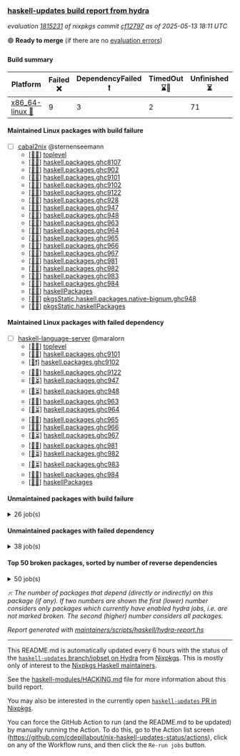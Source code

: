 ### [haskell-updates build report from hydra](https://hydra.nixos.org/jobset/nixpkgs/haskell-updates)
*evaluation [1815231](https://hydra.nixos.org/eval/1815231) of nixpkgs commit [cf12797](https://github.com/NixOS/nixpkgs/commits/cf127972bbf111593f302e81ef3a9778da162fc4) as of 2025-05-13 18:11 UTC*

🟢 **Ready to merge** (if there are no [evaluation errors](https://hydra.nixos.org/jobset/nixpkgs/haskell-updates))

#### Build summary

 | Platform | Failed ❌ | DependencyFailed ❗ | TimedOut ⌛🚫 | Unfinished ⏳ | Success ✅ | 
 | --- | --- | --- | --- | --- | --- | 
 | [x86_64-linux 🐧](https://hydra.nixos.org/eval/1815231?filter=.x86_64-linux) | 9 | 3 | 2 | 71 | 7248 | 
#### Maintained Linux packages with build failure
- [ ] [cabal2nix](https://hydra.nixos.org/eval/1815231?filter=cabal2nix) @sternenseemann
  - [[🐧✅]](https://hydra.nixos.org/build/296932958) [toplevel](https://hydra.nixos.org/eval/1815231?filter=cabal2nix)
  - [[🐧✅]](https://hydra.nixos.org/build/296526736) [haskell.packages.ghc8107](https://hydra.nixos.org/eval/1815231?filter=haskell.packages.ghc8107.cabal2nix)
  - [[🐧✅]](https://hydra.nixos.org/build/296526742) [haskell.packages.ghc902](https://hydra.nixos.org/eval/1815231?filter=haskell.packages.ghc902.cabal2nix)
  - [[🐧✅]](https://hydra.nixos.org/build/296526745) [haskell.packages.ghc9101](https://hydra.nixos.org/eval/1815231?filter=haskell.packages.ghc9101.cabal2nix)
  - [[🐧✅]](https://hydra.nixos.org/build/297024719) [haskell.packages.ghc9102](https://hydra.nixos.org/eval/1815231?filter=haskell.packages.ghc9102.cabal2nix)
  - [[🐧❌]](https://hydra.nixos.org/build/297024731) [haskell.packages.ghc9122](https://hydra.nixos.org/eval/1815231?filter=haskell.packages.ghc9122.cabal2nix)
  - [[🐧✅]](https://hydra.nixos.org/build/296526756) [haskell.packages.ghc928](https://hydra.nixos.org/eval/1815231?filter=haskell.packages.ghc928.cabal2nix)
  - [[🐧✅]](https://hydra.nixos.org/build/296526758) [haskell.packages.ghc947](https://hydra.nixos.org/eval/1815231?filter=haskell.packages.ghc947.cabal2nix)
  - [[🐧✅]](https://hydra.nixos.org/build/296526761) [haskell.packages.ghc948](https://hydra.nixos.org/eval/1815231?filter=haskell.packages.ghc948.cabal2nix)
  - [[🐧✅]](https://hydra.nixos.org/build/296526769) [haskell.packages.ghc963](https://hydra.nixos.org/eval/1815231?filter=haskell.packages.ghc963.cabal2nix)
  - [[🐧✅]](https://hydra.nixos.org/build/296526777) [haskell.packages.ghc964](https://hydra.nixos.org/eval/1815231?filter=haskell.packages.ghc964.cabal2nix)
  - [[🐧✅]](https://hydra.nixos.org/build/296526784) [haskell.packages.ghc965](https://hydra.nixos.org/eval/1815231?filter=haskell.packages.ghc965.cabal2nix)
  - [[🐧✅]](https://hydra.nixos.org/build/296526785) [haskell.packages.ghc966](https://hydra.nixos.org/eval/1815231?filter=haskell.packages.ghc966.cabal2nix)
  - [[🐧✅]](https://hydra.nixos.org/build/296526792) [haskell.packages.ghc967](https://hydra.nixos.org/eval/1815231?filter=haskell.packages.ghc967.cabal2nix)
  - [[🐧✅]](https://hydra.nixos.org/build/296526797) [haskell.packages.ghc981](https://hydra.nixos.org/eval/1815231?filter=haskell.packages.ghc981.cabal2nix)
  - [[🐧✅]](https://hydra.nixos.org/build/296526798) [haskell.packages.ghc982](https://hydra.nixos.org/eval/1815231?filter=haskell.packages.ghc982.cabal2nix)
  - [[🐧✅]](https://hydra.nixos.org/build/296526807) [haskell.packages.ghc983](https://hydra.nixos.org/eval/1815231?filter=haskell.packages.ghc983.cabal2nix)
  - [[🐧✅]](https://hydra.nixos.org/build/296526802) [haskell.packages.ghc984](https://hydra.nixos.org/eval/1815231?filter=haskell.packages.ghc984.cabal2nix)
  - [[🐧✅]](https://hydra.nixos.org/build/296527196) [haskellPackages](https://hydra.nixos.org/eval/1815231?filter=haskellPackages.cabal2nix)
  - [[🐧✅]](https://hydra.nixos.org/build/296527621) [pkgsStatic.haskell.packages.native-bignum.ghc948](https://hydra.nixos.org/eval/1815231?filter=pkgsStatic.haskell.packages.native-bignum.ghc948.cabal2nix)
  - [[🐧✅]](https://hydra.nixos.org/build/296527623) [pkgsStatic.haskellPackages](https://hydra.nixos.org/eval/1815231?filter=pkgsStatic.haskellPackages.cabal2nix)
#### Maintained Linux packages with failed dependency
- [ ] [haskell-language-server](https://hydra.nixos.org/eval/1815231?filter=haskell-language-server) @maralorn
  - [[🐧✅]](https://hydra.nixos.org/build/296933002) [toplevel](https://hydra.nixos.org/eval/1815231?filter=haskell-language-server)
  - [[🐧✅]](https://hydra.nixos.org/build/296932968) [haskell.packages.ghc9101](https://hydra.nixos.org/eval/1815231?filter=haskell.packages.ghc9101.haskell-language-server)
  - [[🐧❗]](https://hydra.nixos.org/build/297024728) [haskell.packages.ghc9102](https://hydra.nixos.org/eval/1815231?filter=haskell.packages.ghc9102.haskell-language-server)
  - [[🐧✅]](https://hydra.nixos.org/build/297024733) [haskell.packages.ghc9122](https://hydra.nixos.org/eval/1815231?filter=haskell.packages.ghc9122.haskell-language-server)
  - [[🐧⏳]](https://hydra.nixos.org/build/296932979) [haskell.packages.ghc947](https://hydra.nixos.org/eval/1815231?filter=haskell.packages.ghc947.haskell-language-server)
  - [[🐧⏳]](https://hydra.nixos.org/build/296932977) [haskell.packages.ghc948](https://hydra.nixos.org/eval/1815231?filter=haskell.packages.ghc948.haskell-language-server)
  - [[🐧✅]](https://hydra.nixos.org/build/296932983) [haskell.packages.ghc963](https://hydra.nixos.org/eval/1815231?filter=haskell.packages.ghc963.haskell-language-server)
  - [[🐧⏳]](https://hydra.nixos.org/build/296932984) [haskell.packages.ghc964](https://hydra.nixos.org/eval/1815231?filter=haskell.packages.ghc964.haskell-language-server)
  - [[🐧✅]](https://hydra.nixos.org/build/296932990) [haskell.packages.ghc965](https://hydra.nixos.org/eval/1815231?filter=haskell.packages.ghc965.haskell-language-server)
  - [[🐧✅]](https://hydra.nixos.org/build/296932992) [haskell.packages.ghc966](https://hydra.nixos.org/eval/1815231?filter=haskell.packages.ghc966.haskell-language-server)
  - [[🐧⏳]](https://hydra.nixos.org/build/296932994) [haskell.packages.ghc967](https://hydra.nixos.org/eval/1815231?filter=haskell.packages.ghc967.haskell-language-server)
  - [[🐧✅]](https://hydra.nixos.org/build/296932996) [haskell.packages.ghc981](https://hydra.nixos.org/eval/1815231?filter=haskell.packages.ghc981.haskell-language-server)
  - [[🐧⏳]](https://hydra.nixos.org/build/296933004) [haskell.packages.ghc982](https://hydra.nixos.org/eval/1815231?filter=haskell.packages.ghc982.haskell-language-server)
  - [[🐧⏳]](https://hydra.nixos.org/build/296933005) [haskell.packages.ghc983](https://hydra.nixos.org/eval/1815231?filter=haskell.packages.ghc983.haskell-language-server)
  - [[🐧✅]](https://hydra.nixos.org/build/296933003) [haskell.packages.ghc984](https://hydra.nixos.org/eval/1815231?filter=haskell.packages.ghc984.haskell-language-server)
  - [[🐧✅]](https://hydra.nixos.org/build/296933030) [haskellPackages](https://hydra.nixos.org/eval/1815231?filter=haskellPackages.haskell-language-server)
#### Unmaintained packages with build failure
<details><summary>26 job(s) </summary>

- [ ] [ghc-lib-parser](https://hydra.nixos.org/eval/1815231?filter=ghc-lib-parser)  ⤴️ 22 | 73
  - [[🐧✅]](https://hydra.nixos.org/build/296516471) [haskell.packages.ghc8107](https://hydra.nixos.org/eval/1815231?filter=haskell.packages.ghc8107.ghc-lib-parser)
  - [[🐧✅]](https://hydra.nixos.org/build/296516489) [haskell.packages.ghc902](https://hydra.nixos.org/eval/1815231?filter=haskell.packages.ghc902.ghc-lib-parser)
  - [[🐧✅]](https://hydra.nixos.org/build/296526740) [haskell.packages.ghc9101](https://hydra.nixos.org/eval/1815231?filter=haskell.packages.ghc9101.ghc-lib-parser)
  - [[🐧❌]](https://hydra.nixos.org/build/297024699) [haskell.packages.ghc9102](https://hydra.nixos.org/eval/1815231?filter=haskell.packages.ghc9102.ghc-lib-parser)
  - [[🐧✅]](https://hydra.nixos.org/build/297024712) [haskell.packages.ghc9122](https://hydra.nixos.org/eval/1815231?filter=haskell.packages.ghc9122.ghc-lib-parser)
  - [[🐧✅]](https://hydra.nixos.org/build/296516542) [haskell.packages.ghc928](https://hydra.nixos.org/eval/1815231?filter=haskell.packages.ghc928.ghc-lib-parser)
  - [[🐧✅]](https://hydra.nixos.org/build/296516563) [haskell.packages.ghc947](https://hydra.nixos.org/eval/1815231?filter=haskell.packages.ghc947.ghc-lib-parser)
  - [[🐧✅]](https://hydra.nixos.org/build/296516585) [haskell.packages.ghc948](https://hydra.nixos.org/eval/1815231?filter=haskell.packages.ghc948.ghc-lib-parser)
  - [[🐧✅]](https://hydra.nixos.org/build/296516612) [haskell.packages.ghc963](https://hydra.nixos.org/eval/1815231?filter=haskell.packages.ghc963.ghc-lib-parser)
  - [[🐧✅]](https://hydra.nixos.org/build/296516633) [haskell.packages.ghc964](https://hydra.nixos.org/eval/1815231?filter=haskell.packages.ghc964.ghc-lib-parser)
  - [[🐧✅]](https://hydra.nixos.org/build/296516658) [haskell.packages.ghc965](https://hydra.nixos.org/eval/1815231?filter=haskell.packages.ghc965.ghc-lib-parser)
  - [[🐧✅]](https://hydra.nixos.org/build/296516681) [haskell.packages.ghc966](https://hydra.nixos.org/eval/1815231?filter=haskell.packages.ghc966.ghc-lib-parser)
  - [[🐧✅]](https://hydra.nixos.org/build/296516706) [haskell.packages.ghc967](https://hydra.nixos.org/eval/1815231?filter=haskell.packages.ghc967.ghc-lib-parser)
  - [[🐧✅]](https://hydra.nixos.org/build/296516732) [haskell.packages.ghc981](https://hydra.nixos.org/eval/1815231?filter=haskell.packages.ghc981.ghc-lib-parser)
  - [[🐧✅]](https://hydra.nixos.org/build/296516754) [haskell.packages.ghc982](https://hydra.nixos.org/eval/1815231?filter=haskell.packages.ghc982.ghc-lib-parser)
  - [[🐧✅]](https://hydra.nixos.org/build/296516776) [haskell.packages.ghc983](https://hydra.nixos.org/eval/1815231?filter=haskell.packages.ghc983.ghc-lib-parser)
  - [[🐧✅]](https://hydra.nixos.org/build/296516799) [haskell.packages.ghc984](https://hydra.nixos.org/eval/1815231?filter=haskell.packages.ghc984.ghc-lib-parser)
  - [[🐧✅]](https://hydra.nixos.org/build/296519415) [haskellPackages](https://hydra.nixos.org/eval/1815231?filter=haskellPackages.ghc-lib-parser)
- [ ] [[🐧❌]](https://hydra.nixos.org/build/296523016) [haskellPackages.symtegration](https://hydra.nixos.org/eval/1815231?filter=haskellPackages.symtegration)  ⤴️ 1 | 1
- [ ] [[🐧❌]](https://hydra.nixos.org/build/296519228) [haskellPackages.fb-util](https://hydra.nixos.org/eval/1815231?filter=haskellPackages.fb-util)  ⤴️ 0 | 4
- [ ] [[🐧❌]](https://hydra.nixos.org/build/296518003) [haskellPackages.brick-calendar](https://hydra.nixos.org/eval/1815231?filter=haskellPackages.brick-calendar) 
- [ ] [[🐧❌]](https://hydra.nixos.org/build/297024747) [haskellPackages.copilot-verifier](https://hydra.nixos.org/eval/1815231?filter=haskellPackages.copilot-verifier) 
- [ ] [[🐧❌]](https://hydra.nixos.org/build/296519026) [haskellPackages.env-extra](https://hydra.nixos.org/eval/1815231?filter=haskellPackages.env-extra) 
- [ ] [[🐧❌]](https://hydra.nixos.org/build/296522576) [haskellPackages.servant-routes](https://hydra.nixos.org/eval/1815231?filter=haskellPackages.servant-routes) 
- [ ] [[🐧❌]](https://hydra.nixos.org/build/296523789) [haskellPackages.webdriver-precore](https://hydra.nixos.org/eval/1815231?filter=haskellPackages.webdriver-precore) 
</details>

#### Unmaintained packages with failed dependency
<details><summary>38 job(s) </summary>

- [ ] [ghc-lib-parser-ex](https://hydra.nixos.org/eval/1815231?filter=ghc-lib-parser-ex)  ⤴️ 16 | 43
  - [[🐧✅]](https://hydra.nixos.org/build/296516478) [haskell.packages.ghc8107](https://hydra.nixos.org/eval/1815231?filter=haskell.packages.ghc8107.ghc-lib-parser-ex)
  - [[🐧✅]](https://hydra.nixos.org/build/296516512) [haskell.packages.ghc902](https://hydra.nixos.org/eval/1815231?filter=haskell.packages.ghc902.ghc-lib-parser-ex)
  - [[🐧✅]](https://hydra.nixos.org/build/296526739) [haskell.packages.ghc9101](https://hydra.nixos.org/eval/1815231?filter=haskell.packages.ghc9101.ghc-lib-parser-ex)
  - [[🐧❗]](https://hydra.nixos.org/build/297024701) [haskell.packages.ghc9102](https://hydra.nixos.org/eval/1815231?filter=haskell.packages.ghc9102.ghc-lib-parser-ex)
  - [[🐧✅]](https://hydra.nixos.org/build/297024725) [haskell.packages.ghc9122](https://hydra.nixos.org/eval/1815231?filter=haskell.packages.ghc9122.ghc-lib-parser-ex)
  - [[🐧✅]](https://hydra.nixos.org/build/296516561) [haskell.packages.ghc928](https://hydra.nixos.org/eval/1815231?filter=haskell.packages.ghc928.ghc-lib-parser-ex)
  - [[🐧✅]](https://hydra.nixos.org/build/296516587) [haskell.packages.ghc947](https://hydra.nixos.org/eval/1815231?filter=haskell.packages.ghc947.ghc-lib-parser-ex)
  - [[🐧✅]](https://hydra.nixos.org/build/296516591) [haskell.packages.ghc948](https://hydra.nixos.org/eval/1815231?filter=haskell.packages.ghc948.ghc-lib-parser-ex)
  - [[🐧✅]](https://hydra.nixos.org/build/296516626) [haskell.packages.ghc963](https://hydra.nixos.org/eval/1815231?filter=haskell.packages.ghc963.ghc-lib-parser-ex)
  - [[🐧✅]](https://hydra.nixos.org/build/296516649) [haskell.packages.ghc964](https://hydra.nixos.org/eval/1815231?filter=haskell.packages.ghc964.ghc-lib-parser-ex)
  - [[🐧✅]](https://hydra.nixos.org/build/296516678) [haskell.packages.ghc965](https://hydra.nixos.org/eval/1815231?filter=haskell.packages.ghc965.ghc-lib-parser-ex)
  - [[🐧✅]](https://hydra.nixos.org/build/296516702) [haskell.packages.ghc966](https://hydra.nixos.org/eval/1815231?filter=haskell.packages.ghc966.ghc-lib-parser-ex)
  - [[🐧✅]](https://hydra.nixos.org/build/296516715) [haskell.packages.ghc967](https://hydra.nixos.org/eval/1815231?filter=haskell.packages.ghc967.ghc-lib-parser-ex)
  - [[🐧✅]](https://hydra.nixos.org/build/296516755) [haskell.packages.ghc981](https://hydra.nixos.org/eval/1815231?filter=haskell.packages.ghc981.ghc-lib-parser-ex)
  - [[🐧✅]](https://hydra.nixos.org/build/296516766) [haskell.packages.ghc982](https://hydra.nixos.org/eval/1815231?filter=haskell.packages.ghc982.ghc-lib-parser-ex)
  - [[🐧✅]](https://hydra.nixos.org/build/296516797) [haskell.packages.ghc983](https://hydra.nixos.org/eval/1815231?filter=haskell.packages.ghc983.ghc-lib-parser-ex)
  - [[🐧✅]](https://hydra.nixos.org/build/296516801) [haskell.packages.ghc984](https://hydra.nixos.org/eval/1815231?filter=haskell.packages.ghc984.ghc-lib-parser-ex)
  - [[🐧✅]](https://hydra.nixos.org/build/296519418) [haskellPackages](https://hydra.nixos.org/eval/1815231?filter=haskellPackages.ghc-lib-parser-ex)
- [ ] [ghc-lib](https://hydra.nixos.org/eval/1815231?filter=ghc-lib) 
  - [[🐧✅]](https://hydra.nixos.org/build/296516473) [haskell.packages.ghc8107](https://hydra.nixos.org/eval/1815231?filter=haskell.packages.ghc8107.ghc-lib)
  - [[🐧✅]](https://hydra.nixos.org/build/296516492) [haskell.packages.ghc902](https://hydra.nixos.org/eval/1815231?filter=haskell.packages.ghc902.ghc-lib)
  - [[🐧✅]](https://hydra.nixos.org/build/296940136) [haskell.packages.ghc9101](https://hydra.nixos.org/eval/1815231?filter=haskell.packages.ghc9101.ghc-lib)
  - [[🐧❗]](https://hydra.nixos.org/build/297024697) [haskell.packages.ghc9102](https://hydra.nixos.org/eval/1815231?filter=haskell.packages.ghc9102.ghc-lib)
  - [[🐧⏳]](https://hydra.nixos.org/build/297024713) [haskell.packages.ghc9122](https://hydra.nixos.org/eval/1815231?filter=haskell.packages.ghc9122.ghc-lib)
  - [[🐧✅]](https://hydra.nixos.org/build/296516543) [haskell.packages.ghc928](https://hydra.nixos.org/eval/1815231?filter=haskell.packages.ghc928.ghc-lib)
  - [[🐧✅]](https://hydra.nixos.org/build/296516564) [haskell.packages.ghc947](https://hydra.nixos.org/eval/1815231?filter=haskell.packages.ghc947.ghc-lib)
  - [[🐧✅]](https://hydra.nixos.org/build/296516584) [haskell.packages.ghc948](https://hydra.nixos.org/eval/1815231?filter=haskell.packages.ghc948.ghc-lib)
  - [[🐧✅]](https://hydra.nixos.org/build/296516611) [haskell.packages.ghc963](https://hydra.nixos.org/eval/1815231?filter=haskell.packages.ghc963.ghc-lib)
  - [[🐧✅]](https://hydra.nixos.org/build/296516632) [haskell.packages.ghc964](https://hydra.nixos.org/eval/1815231?filter=haskell.packages.ghc964.ghc-lib)
  - [[🐧✅]](https://hydra.nixos.org/build/296516659) [haskell.packages.ghc965](https://hydra.nixos.org/eval/1815231?filter=haskell.packages.ghc965.ghc-lib)
  - [[🐧✅]](https://hydra.nixos.org/build/296516680) [haskell.packages.ghc966](https://hydra.nixos.org/eval/1815231?filter=haskell.packages.ghc966.ghc-lib)
  - [[🐧✅]](https://hydra.nixos.org/build/296516708) [haskell.packages.ghc967](https://hydra.nixos.org/eval/1815231?filter=haskell.packages.ghc967.ghc-lib)
  - [[🐧✅]](https://hydra.nixos.org/build/296516733) [haskell.packages.ghc981](https://hydra.nixos.org/eval/1815231?filter=haskell.packages.ghc981.ghc-lib)
  - [[🐧✅]](https://hydra.nixos.org/build/296516753) [haskell.packages.ghc982](https://hydra.nixos.org/eval/1815231?filter=haskell.packages.ghc982.ghc-lib)
  - [[🐧✅]](https://hydra.nixos.org/build/296516778) [haskell.packages.ghc983](https://hydra.nixos.org/eval/1815231?filter=haskell.packages.ghc983.ghc-lib)
  - [[🐧✅]](https://hydra.nixos.org/build/296516800) [haskell.packages.ghc984](https://hydra.nixos.org/eval/1815231?filter=haskell.packages.ghc984.ghc-lib)
  - [[🐧✅]](https://hydra.nixos.org/build/296519414) [haskellPackages](https://hydra.nixos.org/eval/1815231?filter=haskellPackages.ghc-lib)
</details>

#### Top 50 broken packages, sorted by number of reverse dependencies
<details><summary>50 job(s) </summary>

[haskell98](https://packdeps.haskellers.com/reverse/haskell98) ⤴️ 152  
[failure](https://packdeps.haskellers.com/reverse/failure) ⤴️ 72  
[enumerator](https://packdeps.haskellers.com/reverse/enumerator) ⤴️ 56  
[connection](https://packdeps.haskellers.com/reverse/connection) ⤴️ 50  
[util](https://packdeps.haskellers.com/reverse/util) ⤴️ 49  
[derive](https://packdeps.haskellers.com/reverse/derive) ⤴️ 48  
[fclabels](https://packdeps.haskellers.com/reverse/fclabels) ⤴️ 47  
[syb-with-class](https://packdeps.haskellers.com/reverse/syb-with-class) ⤴️ 42  
[MonadCatchIO-transformers](https://packdeps.haskellers.com/reverse/MonadCatchIO-transformers) ⤴️ 41  
[TypeCompose](https://packdeps.haskellers.com/reverse/TypeCompose) ⤴️ 41  
[PrimitiveArray](https://packdeps.haskellers.com/reverse/PrimitiveArray) ⤴️ 35  
[crypto-random](https://packdeps.haskellers.com/reverse/crypto-random) ⤴️ 35  
[dual](https://packdeps.haskellers.com/reverse/dual) ⤴️ 32  
[hsp](https://packdeps.haskellers.com/reverse/hsp) ⤴️ 32  
[language-ecmascript](https://packdeps.haskellers.com/reverse/language-ecmascript) ⤴️ 31  
[iteratee](https://packdeps.haskellers.com/reverse/iteratee) ⤴️ 29  
[composite-base](https://packdeps.haskellers.com/reverse/composite-base) ⤴️ 28  
[regexpr](https://packdeps.haskellers.com/reverse/regexpr) ⤴️ 27  
[text-format](https://packdeps.haskellers.com/reverse/text-format) ⤴️ 27  
[crypto-numbers](https://packdeps.haskellers.com/reverse/crypto-numbers) ⤴️ 25  
[either-unwrap](https://packdeps.haskellers.com/reverse/either-unwrap) ⤴️ 25  
[Crypto](https://packdeps.haskellers.com/reverse/Crypto) ⤴️ 22  
[crypto-pubkey](https://packdeps.haskellers.com/reverse/crypto-pubkey) ⤴️ 22  
[haskelldb](https://packdeps.haskellers.com/reverse/haskelldb) ⤴️ 22  
[wxdirect](https://packdeps.haskellers.com/reverse/wxdirect) ⤴️ 22  
[alg](https://packdeps.haskellers.com/reverse/alg) ⤴️ 21  
[hw-rankselect-base](https://packdeps.haskellers.com/reverse/hw-rankselect-base) ⤴️ 21  
[libxml-sax](https://packdeps.haskellers.com/reverse/libxml-sax) ⤴️ 21  
[wxc](https://packdeps.haskellers.com/reverse/wxc) ⤴️ 21  
[biocore](https://packdeps.haskellers.com/reverse/biocore) ⤴️ 20  
[hw-excess](https://packdeps.haskellers.com/reverse/hw-excess) ⤴️ 20  
[reform](https://packdeps.haskellers.com/reverse/reform) ⤴️ 20  
[wxcore](https://packdeps.haskellers.com/reverse/wxcore) ⤴️ 20  
[attoparsec-enumerator](https://packdeps.haskellers.com/reverse/attoparsec-enumerator) ⤴️ 19  
[cprng-aes](https://packdeps.haskellers.com/reverse/cprng-aes) ⤴️ 19  
[fay](https://packdeps.haskellers.com/reverse/fay) ⤴️ 19  
[harp](https://packdeps.haskellers.com/reverse/harp) ⤴️ 19  
[hsx2hs](https://packdeps.haskellers.com/reverse/hsx2hs) ⤴️ 19  
[hw-balancedparens](https://packdeps.haskellers.com/reverse/hw-balancedparens) ⤴️ 19  
[ixset](https://packdeps.haskellers.com/reverse/ixset) ⤴️ 19  
[mmsyn2](https://packdeps.haskellers.com/reverse/mmsyn2) ⤴️ 19  
[wx](https://packdeps.haskellers.com/reverse/wx) ⤴️ 19  
[asn1-data](https://packdeps.haskellers.com/reverse/asn1-data) ⤴️ 18  
[bytestring-show](https://packdeps.haskellers.com/reverse/bytestring-show) ⤴️ 18  
[dbus-core](https://packdeps.haskellers.com/reverse/dbus-core) ⤴️ 18  
[digit](https://packdeps.haskellers.com/reverse/digit) ⤴️ 18  
[gtksourceview2](https://packdeps.haskellers.com/reverse/gtksourceview2) ⤴️ 18  
[hw-rankselect](https://packdeps.haskellers.com/reverse/hw-rankselect) ⤴️ 18  
[wrapped](https://packdeps.haskellers.com/reverse/wrapped) ⤴️ 18  
[HGamer3D-Data](https://packdeps.haskellers.com/reverse/HGamer3D-Data) ⤴️ 17  
</details>


*⤴️: The number of packages that depend (directly or indirectly) on this package (if any). If two numbers are shown the first (lower) number considers only packages which currently have enabled hydra jobs, i.e. are not marked broken. The second (higher) number considers all packages.*

*Report generated with [maintainers/scripts/haskell/hydra-report.hs](https://github.com/NixOS/nixpkgs/blob/haskell-updates/maintainers/scripts/haskell/hydra-report.hs)*


----------------------------------------------------------------------

This README.md is automatically updated every 6 hours with the status of the
[`haskell-updates` branch/jobset on Hydra](https://hydra.nixos.org/jobset/nixpkgs/haskell-updates)
from [Nixpkgs](https://github.com/NixOS/nixpkgs).  This is mostly only of
interest to the [Nixpkgs Haskell maintainers](https://github.com/orgs/NixOS/teams/haskell).

See the
[haskell-modules/HACKING.md](https://github.com/NixOS/nixpkgs/blob/haskell-updates/pkgs/development/haskell-modules/HACKING.md)
file for more information about this build report.

You may also be interested in the currently open
[`haskell-updates` PR in Nixpkgs](https://github.com/nixos/nixpkgs/pulls?q=is%3Apr+is%3Aopen+head%3Ahaskell-updates).

You can force the GitHub Action to run (and the README.md to be updated) by
manually running the Action.  To do this, go to the Action list screen
(https://github.com/cdepillabout/nix-haskell-updates-status/actions),
click on any of the Workflow runs, and then click the `Re-run jobs` button.
